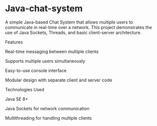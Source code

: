 # Java-chat-system
A simple Java-based Chat System that allows multiple users to communicate in real-time over a network. This project demonstrates the use of Java Sockets, Threads, and basic client-server architecture.

Features

Real-time messaging between multiple clients

Supports multiple users simultaneously

Easy-to-use console interface

Modular design with separate client and server code

Technologies Used

Java SE 8+

Java Sockets for network communication

Multithreading for handling multiple clients
